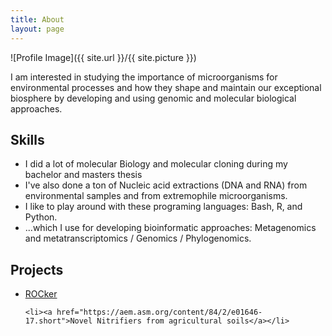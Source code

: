 ```yaml
---
title: About
layout: page
---
```

![Profile Image]({{ site.url }}/{{ site.picture }})

<p>I am interested in studying the importance of microorganisms for environmental processes and how they shape and maintain our exceptional biosphere by developing and using genomic and molecular biological approaches.</p>

<h2>Skills</h2>

<ul class="skill-list">
	<li> I did a lot of molecular Biology and molecular cloning during my bachelor and masters thesis</li>
	<li> I've also done a ton of Nucleic acid extractions (DNA and RNA) from environmental samples and from extremophile microorganisms.</li>
	<li> I like to play around with these programing languages: Bash, R, and Python.</li>
	<li>...which I use for developing bioinformatic approaches: Metagenomics and metatranscriptomics /  Genomics / Phylogenomics.</li>

</ul>

<h2>Projects</h2>

<ul>
	<li><a href="https://github.com/lmrodriguezr/rocker">ROCker</a></li>

	<li><a href="https://aem.asm.org/content/84/2/e01646-17.short">Novel Nitrifiers from agricultural soils</a></li>
</ul>
